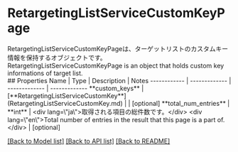 # RetargetingListServiceCustomKeyPage

<div lang=\"ja\">RetargetingListServiceCustomKeyPageは、ターゲットリストのカスタムキー情報を保持するオブジェクトです。</div> <div lang=\"en\">RetargetingListServiceCustomKeyPage is an object that holds custom key informations of target list.</div> 
## Properties
Name | Type | Description | Notes
------------ | ------------- | ------------- | -------------
**custom_keys** | [**RetargetingListServiceCustomKey**](RetargetingListServiceCustomKey.md) |  | [optional] 
**total_num_entries** | **int** | &lt;div lang&#x3D;\&quot;ja\&quot;&gt;取得される項目の総件数です。&lt;/div&gt; &lt;div lang&#x3D;\&quot;en\&quot;&gt;Total number of entries in the result that this page is a part of.&lt;/div&gt;  | [optional] 

[[Back to Model list]](../README.md#documentation-for-models) [[Back to API list]](../README.md#documentation-for-api-endpoints) [[Back to README]](../README.md)


